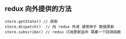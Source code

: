 

## redux 向外提供的方法

    store.getState() // 获取
    store.dispatch()  // 向 redux 传递 通常用于 数据更新
    store.subscribe() // redux 订阅更新监听 需要一个回调函数
